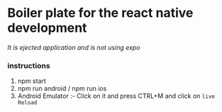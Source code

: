 # Boiler plate for the react native development # 

*It is ejected application and is not using expo* 


### instructions ### 
1. npm start
2. npm run android / npm run ios 
3. Android Emulator :- Click on it and press CTRL+M and click on ```live Reload```

